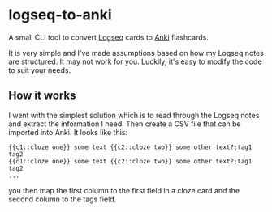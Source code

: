 # logseq-to-anki

A small CLI tool to convert [Logseq](https://logseq.com/) cards to [Anki](https://apps.ankiweb.net/) flashcards.

It is very simple and I've made assumptions based on how my Logseq notes are structured. It may not work for you.
Luckily, it's easy to modify the code to suit your needs.

## How it works

I went with the simplest solution which is to read through the Logseq notes and extract the information I need.
Then create a CSV file that can be imported into Anki. It looks like this:

```csv
{{c1::cloze one}} some text {{c2::cloze two}} some other text?;tag1 tag2
{{c1::cloze one}} some text {{c2::cloze two}} some other text?;tag1 tag2
...
```

you then map the first column to the first field in a cloze card and the second column to the tags field.
